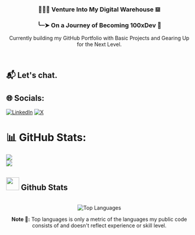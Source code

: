 <h3 align="center">👨🏻‍💻 Venture Into My Digital Warehouse 𝌏</h3>

<h3 align="center"> 
  ╰┈➤ On a Journey of Becoming 100xDev 🚀
</h3>
<p align="center">
  Currently building my GitHub Portfolio with Basic Projects and Gearing Up for the Next Level.
</p>
<br/>

## 📬 Let's chat.

## 🌐 Socials:
[![LinkedIn](https://img.shields.io/badge/LinkedIn-%230077B5.svg?logo=linkedin&logoColor=white)](https://www.linkedin.com/in/urprakashgupta/) [![X](https://img.shields.io/badge/X-black.svg?logo=X&logoColor=white)](https://x.com/urprakashgupta) 

# 📊 GitHub Stats:
![](https://github-readme-stats.vercel.app/api?username=urprakashgupta&theme=tokyonight&hide_border=false&include_all_commits=false&count_private=false)<br/>
![](https://github-readme-streak-stats.herokuapp.com/?user=urprakashgupta&theme=tokyonight&hide_border=false)<br/>




<!-- GitHub Stats -->

## <img src="https://media.giphy.com/media/iY8CRBdQXODJSCERIr/giphy.gif" width="35"><b> Github Stats </b>
<br>

<div align="center" style="display: flex; justify-content: center; gap: 10px;">
 
  <img src="https://github-readme-stats.vercel.app/api/top-langs/?username=urprakashgupta&theme=tokyonight&hide_border=true&include_all_commits=false&count_private=false&layout=compact" alt="Top Languages" />
  </div>

<p align="center">
  <b>Note 📝:</b> Top languages is only a metric of the languages my public code consists of and doesn't reflect experience or skill level.
</p>

<br/>

